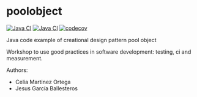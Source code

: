poolobject
==========

[![Java CI](https://github.com/JesusGar13/poolobject/actions/workflows/ci_jdk11_build.yml/badge.svg)](https://github.com/JesusGar13/poolobject/actions/workflows/ci_jdk11_build.yml) 
[![Java CI](https://github.com/JesusGar13/poolobject/actions/workflows/ci_jdk1.8_build_test.yml/badge.svg)](https://github.com/JesusGar13/poolobject/actions/workflows/ci_jdk1.8_build_test.yml) 
[![codecov](https://codecov.io/gh/JesusGar13/poolobject/graph/badge.svg?token=NvQ17D5kct)](https://codecov.io/gh/JesusGar13/poolobject)

Java code example of creational design pattern pool object

Workshop to use good practices in software development: testing, ci and measurement.

Authors:

- Celia Martinez Ortega
- Jesus García Ballesteros 

